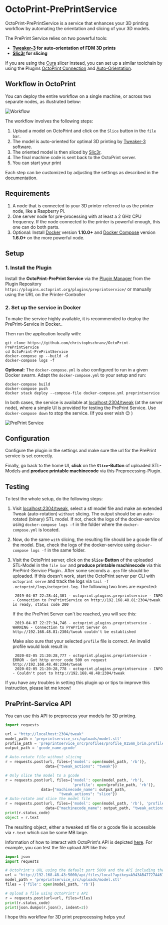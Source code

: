 # OctoPrint-PrePrintService

OctoPrint-PrePrintService is a service that enhances your 3D printing workflow by automating the orientation and slicing of your 3D models.

The PrePrint Service relies on two powerful tools:

* **[Tweaker-3](https://github.com/ChristophSchranz/Tweaker-3) for auto-orientation of FDM 3D prints**
* **[Slic3r](https://slic3r.org/) for slicing**

If you are using the [Cura](https://ultimaker.com/software/ultimaker-cura) slicer instead, you can set up a similar toolchain by using the Plugins [OctoPrint Connection](https://marketplace.ultimaker.com/app/cura/plugins/fieldofview/OctoPrintPlugin) and [Auto-Orientation](https://marketplace.ultimaker.com/app/cura/plugins/nallath/OrientationPlugin).


## Workflow in OctoPrint

You can deploy the entire workflow on a single machine, or across two separate nodes, as illustrated below:

![Workflow](/extras/workflow.png)

The workflow involves the following steps:

<!-- Is the first step correct in the new layout, do we need the slicer tab? -->
1. Upload a model on OctoPrint and click on the `Slice` button in the `file bar`.
2. The model is auto-oriented for optimal 3D printing by [Tweaker-3](https://github.com/ChristophSchranz/Tweaker-3) software.
4. The oriented model is then sliced by [Slic3r](https://slic3r.org/).
5. The final machine code is sent back to the OctoPrint server.
6. You can start your print

Each step can be customized by adjusting the settings as described in the documentation.


## Requirements

1. A node that is connected to your 3D printer referred to as the printer node, like a Raspberry Pi.
2. One server node for pre-processing with at least a 2 GHz CPU frequency. If the node connected to the printer is powerful enough, this one can do both parts.
3. Optional: Install [Docker](https://www.docker.com/) version **1.10.0+**
   and [Docker Compose](https://docs.docker.com/compose/install/) version **1.6.0+**
   on the more powerful node.


## Setup

### 1. Install the Plugin

Install the **OctoPrint-PrePrint Service** via the [Plugin Manager](http://docs.octoprint.org/en/master/bundledplugins/pluginmanager.html) from the Plugin Repository `https://plugins.octoprint.org/plugins/preprintservice/` 
or manually using the URL on the Printer-Controller


### 2. Set up the service in Docker

To make the service highly available, it is recommended to deploy the PrePrint-Service in Docker..

Then run the application locally with:

    git clone https://github.com/christophschranz/OctoPrint-PrePrintService
    cd OctoPrint-PrePrintService
    docker-compose up --build -d
    docker-compose logs -f

**Optional:** The `docker-compose.yml`  is also configured to run in a given Docker swarm. Adapt the `docker-compose.yml` to your setup and run:

    docker-compose build
    docker-compose push
    docker stack deploy --compose-file docker-compose.yml preprintservice

In both cases, the service is available at [localhost:2304/tweak](http://localhost:2304/tweak) (at the server node), where a simple UI is provided for testing the PrePrint Service. Use `docker-compose down` to stop the service. (If you ever wish :wink: )

![PrePrint Service](/extras/PrePrintService.png)


<!-- improve from here on -->
## Configuration

Configure the plugin in the settings and make sure the url for the PrePrint service is set
correctly.

Finally, go back to the home UI, **click** on the **`Slice`-Button** of uploaded STL-Models and
**produce printable machinecode** via this Preprocessing-Plugin.

## Testing

To test the whole setup, do the following steps:

1. Visit [localhost:2304/tweak](http://localhost:2304/tweak), select a stl model file
   and make an extended Tweak (auto-rotation) `without` slicing. The output should be
   an auto-rotated (binary) STL model. If not, check the logs of the docker-service
   using `docker-compose logs -f` in the folder where the `docker-compose.yml` is located.

2. Now, do the same `with` slicing, the resulting file should be a gcode file of the model.
   Else, check the logs of the docker-service using `docker-compose logs -f` in the
   same folder.

3. Visit the OctoPrint server, click on the **`Slice`-Button** of the uploaded
   STL-Model in the `file bar` and **produce printable machinecode** via this
   PrePrint-Service Plugin.. After some seconds a `.gco` file should be uploaded.
   If this doesn't work, start the OctoPrint server per CLI with `octoprint serve`
   and track the logs via `tail -f .octoprint/logs/octoprint.log`. The following two lines are expected:

        2019-04-07 22:28:44,301 - octoprint.plugins.preprintservice - INFO - Connection to PrePrintService on http://192.168.48.81:2304/tweak is ready, status code 200

   If the the PrePrint Server can't be reached, you will see this:

        2019-04-07 22:27:34,746 - octoprint.plugins.preprintservice - WARNING - Connection to PrePrint Server on http://192.168.48.81:2304/tweak couldn't be established

   Make also sure that your selected `profile` file is correct. An invalid profile would look result in:

        2020-02-05 21:20:28,777 - octoprint.plugins.preprintservice - ERROR - Got http error code 500 on request http://192.168.48.48:2304/tweak
        2020-02-05 21:20:28,778 - octoprint.plugins.preprintservice - INFO - Couldn't post to http://192.168.48.48:2304/tweak

If you have any troubles in setting this plugin up or tips to improve this instruction, please let me know!

## PrePrint-Service API

You can use this API to preprocess your models for 3D printing.

```python
import requests

url = "http://localhost:2304/tweak"
model_path = 'preprintservice_src/uploads/model.stl'
profile_path = 'preprintservice_src/profiles/profile_015mm_brim.profile'
output_path = 'gcode_name.gcode'

# Auto-rotate file without slicing
r = requests.post(url, files={'model': open(model_path, 'rb')},
                  data={"tweak_actions": "tweak"})

# Only slice the model to a gcode
r = requests.post(url, files={'model': open(model_path, 'rb'),
                              'profile': open(profile_path, 'rb')},
                data={"machinecode_name": output_path,
                        "tweak_actions": "slice"})
# Auto-rotate and slice the model file
r = requests.post(url, files={'model': open(model_path, 'rb'), 'profile': open(profile_path, 'rb')},
                  data={"machinecode_name": output_path, "tweak_actions": "tweak slice"})
print(r.status_code)
object = r.text
```

The resulting object, either a tweaked stl file or a gcode file is
accessible via `r.text` which can be some MB large.

Information of how to interact with OctoPrint's API is depicted [here](http://docs.octoprint.org/en/master/api/files.html#upload-file-or-create-folder).
For example, you can test the file upload API like this:

```python
import json
import requests

# OctoPrint's URL using the default port 5000 and the API including the API-key
url = "http://192.168.48.43:5000/api/files/local?apikey=A943AB47727A461XXXXXXXXXXXX"
model_path = 'preprintservice_src/uploads/model.stl'
files = {'file': open(model_path, 'rb')}

# Upload a file using OctoPrint's API
r = requests.post(url=url, files=files)
print(r.status_code)
print(json.dumps(r.json(), indent=2))
```

I hope this workflow for 3D print preprocessing helps you!
